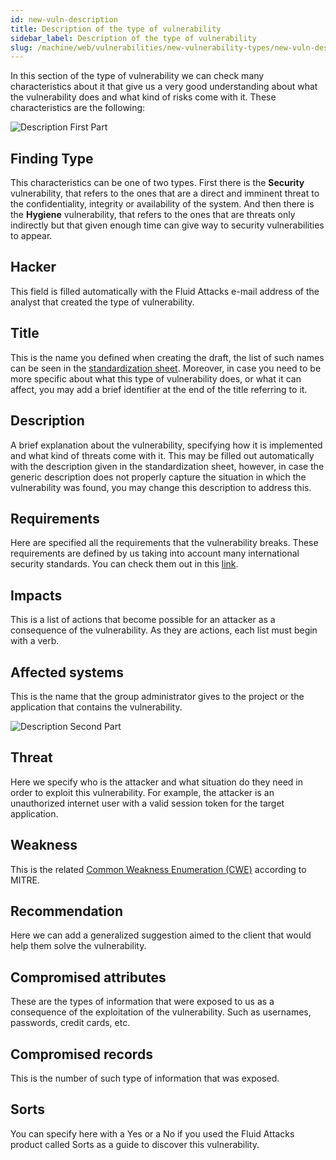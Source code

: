 ```yaml
---
id: new-vuln-description
title: Description of the type of vulnerability
sidebar_label: Description of the type of vulnerability
slug: /machine/web/vulnerabilities/new-vulnerability-types/new-vuln-description
---
```


In this section of the type of vulnerability
we can check many characteristics about it
that give us a very good understanding
about what the vulnerability does
and what kind of risks come with it.
These characteristics are the following:

![Description First Part](https://res.cloudinary.com/fluid-attacks/image/upload/v1622211888/docs/web/vulnerabilities/new-vulnerability-types/new-vuln-description/vuln-description-part1_pivhmf.webp)

## Finding Type

This characteristics can be
one of two types.
First there is the **Security** vulnerability,
that refers to the ones
that are a direct and imminent threat
to the confidentiality,
integrity or availability of the system.
And then there is the **Hygiene** vulnerability,
that refers to the ones
that are threats only indirectly
but that given enough time
can give way to security vulnerabilities to appear.

## Hacker

This field is filled automatically
with the Fluid Attacks e-mail address
of the analyst that created
the type of vulnerability.

## Title

This is the name you defined
when creating the draft,
the list of such names
can be seen in the
[standardization sheet](https://docs.google.com/spreadsheets/d/1L37WnF6enoC8Ws8vs9sr0G29qBLwbe-3ztbuopu1nvc/).
Moreover,
in case you need to be more specific
about what this type of vulnerability does,
or what it can affect,
you may add a brief identifier
at the end of the title
referring to it.

## Description

A brief explanation about the vulnerability,
specifying how it is implemented
and what kind of threats come with it.
This may be filled out automatically
with the description given in the standardization sheet,
however,
in case the generic description
does not properly capture the situation
in which the vulnerability was found,
you may change this description to address this.

## Requirements

Here are specified
all the requirements
that the vulnerability breaks.
These requirements are defined by us
taking into account
many international security standards.
You can check them out
in this [link](/criteria/requirements/).

## Impacts

This is a list of actions
that become possible for an attacker
as a consequence of the vulnerability.
As they are actions,
each list must begin with a verb.

## Affected systems

This is the name
that the group administrator
gives to the project
or the application
that contains the vulnerability.

![Description Second Part](https://res.cloudinary.com/fluid-attacks/image/upload/v1622211888/docs/web/vulnerabilities/new-vulnerability-types/new-vuln-description/vuln-description-part2_fjxkki.webp)

## Threat

Here we specify
who is the attacker
and what situation do they need
in order to exploit this vulnerability.
For example,
the attacker is an unauthorized internet user
with a valid session token
for the target application.

## Weakness

This is the related
[Common Weakness Enumeration (CWE)](https://cwe.mitre.org/data/index.html)
according to MITRE.

## Recommendation

Here we can add a generalized suggestion
aimed to the client
that would help them
solve the vulnerability.

## Compromised attributes

These are the types of information
that were exposed to us
as a consequence
of the exploitation of the vulnerability.
Such as usernames,
passwords, credit cards, etc.

## Compromised records

This is the number
of such type of information
that was exposed.

## Sorts

You can specify here
with a Yes or a No
if you used the Fluid Attacks product
called Sorts
as a guide to discover this vulnerability.
